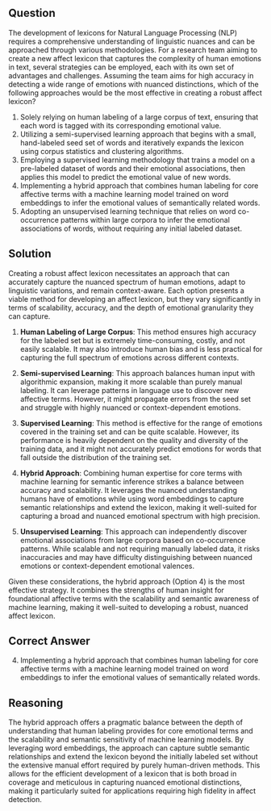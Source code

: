 ## Question
The development of lexicons for Natural Language Processing (NLP) requires a comprehensive understanding of linguistic nuances and can be approached through various methodologies. For a research team aiming to create a new affect lexicon that captures the complexity of human emotions in text, several strategies can be employed, each with its own set of advantages and challenges. Assuming the team aims for high accuracy in detecting a wide range of emotions with nuanced distinctions, which of the following approaches would be the most effective in creating a robust affect lexicon?

1. Solely relying on human labeling of a large corpus of text, ensuring that each word is tagged with its corresponding emotional value.
2. Utilizing a semi-supervised learning approach that begins with a small, hand-labeled seed set of words and iteratively expands the lexicon using corpus statistics and clustering algorithms.
3. Employing a supervised learning methodology that trains a model on a pre-labeled dataset of words and their emotional associations, then applies this model to predict the emotional value of new words.
4. Implementing a hybrid approach that combines human labeling for core affective terms with a machine learning model trained on word embeddings to infer the emotional values of semantically related words.
5. Adopting an unsupervised learning technique that relies on word co-occurrence patterns within large corpora to infer the emotional associations of words, without requiring any initial labeled dataset.

## Solution
Creating a robust affect lexicon necessitates an approach that can accurately capture the nuanced spectrum of human emotions, adapt to linguistic variations, and remain context-aware. Each option presents a viable method for developing an affect lexicon, but they vary significantly in terms of scalability, accuracy, and the depth of emotional granularity they can capture.

1. **Human Labeling of Large Corpus**: This method ensures high accuracy for the labeled set but is extremely time-consuming, costly, and not easily scalable. It may also introduce human bias and is less practical for capturing the full spectrum of emotions across different contexts.

2. **Semi-supervised Learning**: This approach balances human input with algorithmic expansion, making it more scalable than purely manual labeling. It can leverage patterns in language use to discover new affective terms. However, it might propagate errors from the seed set and struggle with highly nuanced or context-dependent emotions.

3. **Supervised Learning**: This method is effective for the range of emotions covered in the training set and can be quite scalable. However, its performance is heavily dependent on the quality and diversity of the training data, and it might not accurately predict emotions for words that fall outside the distribution of the training set.

4. **Hybrid Approach**: Combining human expertise for core terms with machine learning for semantic inference strikes a balance between accuracy and scalability. It leverages the nuanced understanding humans have of emotions while using word embeddings to capture semantic relationships and extend the lexicon, making it well-suited for capturing a broad and nuanced emotional spectrum with high precision.

5. **Unsupervised Learning**: This approach can independently discover emotional associations from large corpora based on co-occurrence patterns. While scalable and not requiring manually labeled data, it risks inaccuracies and may have difficulty distinguishing between nuanced emotions or context-dependent emotional valences.

Given these considerations, the hybrid approach (Option 4) is the most effective strategy. It combines the strengths of human insight for foundational affective terms with the scalability and semantic awareness of machine learning, making it well-suited to developing a robust, nuanced affect lexicon.

## Correct Answer
4. Implementing a hybrid approach that combines human labeling for core affective terms with a machine learning model trained on word embeddings to infer the emotional values of semantically related words.

## Reasoning
The hybrid approach offers a pragmatic balance between the depth of understanding that human labeling provides for core emotional terms and the scalability and semantic sensitivity of machine learning models. By leveraging word embeddings, the approach can capture subtle semantic relationships and extend the lexicon beyond the initially labeled set without the extensive manual effort required by purely human-driven methods. This allows for the efficient development of a lexicon that is both broad in coverage and meticulous in capturing nuanced emotional distinctions, making it particularly suited for applications requiring high fidelity in affect detection.